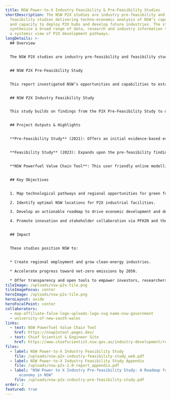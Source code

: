 ```yaml
---
title: NSW Power-to-X Industry Feasibility & Pre-Feasibility Studies
shortDescription: The NSW P2X studies are industry pre-feasibility and
  feasibility studies delivering techno-economic analysis of NSW’s capability
  and capacity to deploy P2X hubs and develop future industries. The studies
  synthesise a broad range of data, research and industry information to provide
  a systemic view of P2X development pathways.
longDetails: >-
  ## Overview


  The NSW P2X studies are industry pre-feasibility and feasibility studies delivering techno-economic analysis of NSW’s capability and capacity to deploy P2X hubs and develop future industries. The studies synthesise a broad range of data, research and industry information to provide a systemic view of P2X development pathways.


  ## NSW P2X Pre-Feasibility Study


  This report investigated NSW’s opportunities and capabilities to establish P2X industries. The study’s objective was to assess the technological pathways of different P2X industries and identify prospective locations for large-scale P2X production in NSW.


  ## NSW P2X Industry Feasibility Study


  This study builds on findings from the P2X Pre-Feasibility Study to deliver a comprehensive assessment of the technical and economic viability of NSW P2X hubs, particularly on green hydrogen, considering production costs, transportation costs and supply chains to existing and future markets.


  ## Project Outputs & Highlights


  **Pre‑Feasibility Study** (2021): Offers an initial evidence‑based evaluation of P2X technologies, identifying scalable production opportunities and ideal locations across NSW, and proposes a detailed roadmap to unlock economic and decarbonisation benefits.


  **Feasibility Study** (2023): Expands upon the pre‑feasibility findings with a robust techno‑economic assessment of potential P2X hubs, examining production and transport costs, supply chain viability, and target markets for green hydrogen and derivatives.


  **NSW Powerfuel Value Chain Tool**: This user friendly online modelling platform enables stakeholders (investors, industry and researchers) to conduct their own site- and product specific feasibility analysis. 


  ## Key Objectives


  1. Map technological pathways and regional opportunities for green fuel production. 

  2. Identify optimal NSW locations for P2X industrial facilities.  

  3. Develop an actionable roadmap to drive economic development and decarbonisation.  

  4. Promote innovation and stakeholder collaboration via PFH2N and the Decarbonisation Innovation Hub.


  ## Impact


  These studies position NSW to:


  * Create regional employment and grow clean-energy industries.  

  * Accelerate progress toward net-zero emissions by 2050.  

  * Offer transparency and open tools to empower investors, researchers, and policymakers.
tileImage: /uploads/nsw-p2x-tile.png
tileImageFocus: center
heroImage: /uploads/nsw-p2x-tile.png
heroLayout: aside
heroFocalPoint: center
collaborators:
  - map-affiliate-false-logo-uploads-logo-svg-name-nsw-government
  - university-of-new-south-wales
links:
  - text: NSW Powerfuel Value Chain Tool
    href: https://nswp2xtool.pages.dev/
  - text: Chief Scientist & Engineer Site
    href: https://www.chiefscientist.nsw.gov.au/industry-development/reports/power-to-x
files:
  - label: NSW Power-to-X Industry Feasibility Study
    file: /uploads/nsw-p2x-industry-feasibility-study_web.pdf
  - label: NSW Power-to-X Industry Feasibility Study Appendix
    file: /uploads/nsw-p2x-2.0-report_appendix.pdf
  - label: "NSW Power to X Industry Pre-feasibility Study: A Roadmap for a P2X
      economy in NSW"
    file: /uploads/nsw-p2x-industry-pre-feasibility-study.pdf
order: 2
featured: true
---
```

